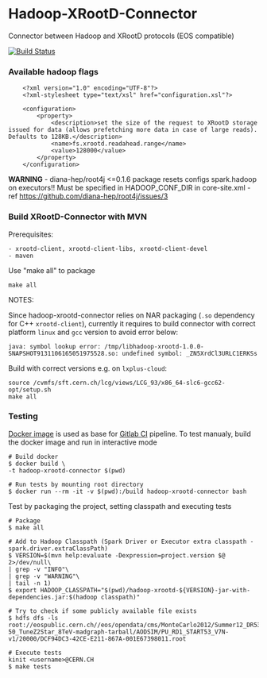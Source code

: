 # Hadoop-XRootD-Connector

Connector between Hadoop and XRootD protocols (EOS compatible) 

[![Build Status](https://gitlab.cern.ch/db/hadoop-xrootd/badges/master/build.svg)](https://gitlab.cern.ch/db/hadoop-xrootd)

### Available hadoop flags

```
    <?xml version="1.0" encoding="UTF-8"?>
    <?xml-stylesheet type="text/xsl" href="configuration.xsl"?>
   
    <configuration>
        <property>
            <description>set the size of the request to XRootD storage issued for data (allows prefetching more data in case of large reads). Defaults to 128KB.</description>
            <name>fs.xrootd.readahead.range</name>
            <value>128000</value>
        </property>
    </configuration>
```

**WARNING** - diana-hep/root4j <=0.1.6 package resets configs spark.hadoop on executors!! 
Must be specified in HADOOP_CONF_DIR in core-site.xml - ref https://github.com/diana-hep/root4j/issues/3

### Build XRootD-Connector with MVN

Prerequisites:

```
- xrootd-client, xrootd-client-libs, xrootd-client-devel
- maven
```

Use "make all" to package
```
make all
```

NOTES:

Since hadoop-xrootd-connector relies on NAR packaging (`.so` dependency for C++ `xrootd-client`), currently 
it requires to build connector with correct platform `linux` and `gcc` version to avoid  error below:

```
java: symbol lookup error: /tmp/libhadoop-xrootd-1.0.0-SNAPSHOT9131106165051975528.so: undefined symbol: _ZN5XrdCl3URLC1ERKSs
```

Build with correct versions e.g. on `lxplus-cloud`:

```
source /cvmfs/sft.cern.ch/lcg/views/LCG_93/x86_64-slc6-gcc62-opt/setup.sh
make all
```

### Testing

[Docker image](Dockerfile) is used as base for [Gitlab CI](.gitlab-ci.yml) pipeline.
To test manualy, build the docker image and run in interactive mode

```
# Build docker
$ docker build \
-t hadoop-xrootd-connector $(pwd)
 
# Run tests by mounting root directory
$ docker run --rm -it -v $(pwd):/build hadoop-xrootd-connector bash
```

Test by packaging the project, setting classpath and executing tests 

```
# Package
$ make all
 
# Add to Hadoop Classpath (Spark Driver or Executor extra classpath - spark.driver.extraClassPath)
$ VERSION=$(mvn help:evaluate -Dexpression=project.version $@ 2>/dev/null\
| grep -v "INFO"\
| grep -v "WARNING"\
| tail -n 1)
$ export HADOOP_CLASSPATH="$(pwd)/hadoop-xrootd-${VERSION}-jar-with-dependencies.jar:$(hadoop classpath)"
  
# Try to check if some publicly available file exists
$ hdfs dfs -ls root://eospublic.cern.ch//eos/opendata/cms/MonteCarlo2012/Summer12_DR53X/DYJetsToLL_M-50_TuneZ2Star_8TeV-madgraph-tarball/AODSIM/PU_RD1_START53_V7N-v1/20000/DCF94DC3-42CE-E211-867A-001E67398011.root

# Execute tests
kinit <username>@CERN.CH
$ make tests
```
